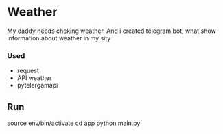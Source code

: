 # Weather

My daddy needs cheking weather. And i created telegram bot, what show information about weather in my sity

### Used
* request
* API weather
* pytelergamapi

## Run
source env/bin/activate
cd app
python main.py
